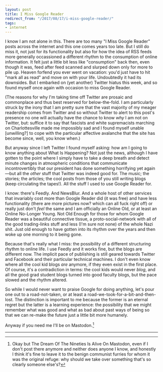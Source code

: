 ```yaml
---
layout: post
title: I Miss Google Reader
redirect_from: "/2017/08/17/i-miss-google-reader/"
tags:
- internet
---
```


I know I am not alone in this. There are too many "I Miss Google Reader" posts across the internet and this one comes years too late. But I still do miss it, not just for its functionality but also for how the idea of RSS feeds more generally occassioned a different rhythm to the consumption of online information. It felt just a little bit less like "consumption" back then, even though it was, feed after feed scanned and slurped down only for more to pile up. Heaven forfend you ever went on vacation: you'd just have to hit "mark all as read" and move on with your life. Undoubtedly it had its downsides. But I embarked on (yet another) Twitter hiatus this week, and so found myself once again with occasion to miss Google Reader.

(The reasons for why I'm taking time off Twitter are prosaic and commonplace and thus best reserved for below-the-fold. I am particularly struck by the irony that I am pretty sure that the vast majority of my meager readership comes from Twitter and so without Twitter to alert to this post's presence no one will actually have the chance to know *why* I am not on Twitter, but: suffice it to say that fascists and white supremacists marching on Charlottesville made me impossibly sad and I found myself unable [unwilling?] to cope with the particular affective avalanche that the site has become since, well, you know when.)

But anyway since I left Twitter I found myself asking: how am I going to know anything about What Is Happening? Not just the news, although I have gotten to the point where I simply have to take a deep breath and detect minute changes in atmospheric conditions that communicate incontrovertibly that our president has done something horrifying yet again—but all the *other* stuff that Twitter was indeed good for. The music; the stories; the articles; the cool posts from those of you still writing blogs (keep circulating the tapes!). All the stuff I used to use Google Reader for.

I know: there's Feedly. And NewsBlur. And a whole host of other services that invariably cost more than Google Reader did (it was free) and have less functionality (there are more pictures now? which can all fuck right off) or really just don't *feel* the same and I am officially an Online Old, or at least an Online No-Longer Young. Not Old Enough for those for whom Google Reader was a beautiful connective tissue, a proto-social-network with all of the good trading-links stuff and less (I'm sure not none) of the whole Nazi shit. Just old enough to have gotten into its rhythm over the years and then woke up one morning to it being gone.

Because that's really what I miss: the possibility of a different structuring rhythm to online life. I use Feedly and it works fine, but the blogs are different now. The implicit pace of publishing is still geared towards Twitter and Facebook and their particular technical machines. I don't even know where all the cool kid blogs *are* anymore, if they even exist in the first place. Of course, it's a contradiction in terms: the cool kids would never *blog*, and all the good grad student blogs turned into good faculty blogs, but the pace slowed and the rhythm altered.

So while I would never want to praise Google for doing anything, let's pour one out to a road-not-taken, or at least a road-we-took-for-a-bit-and-then-lost. The distinction is important to me because the former is an eternal regret but the latter is a learning experience: the possibility that we might remember what was good and what as bad about past ways of being so that we can re-make the future just a little bit more humanely.

Anyway if you need me I'll be on Mastodon.[^1]

---

[^1]: Okay but The Dream Of The Nineties Is Alive On Mastodon, even if I don't post there anymore and neither does anyone I know, and honestly I think it's fine to leave it to the benign communist furries for whom it was the original refuge: why should we take over something that's so clearly someone else's?

